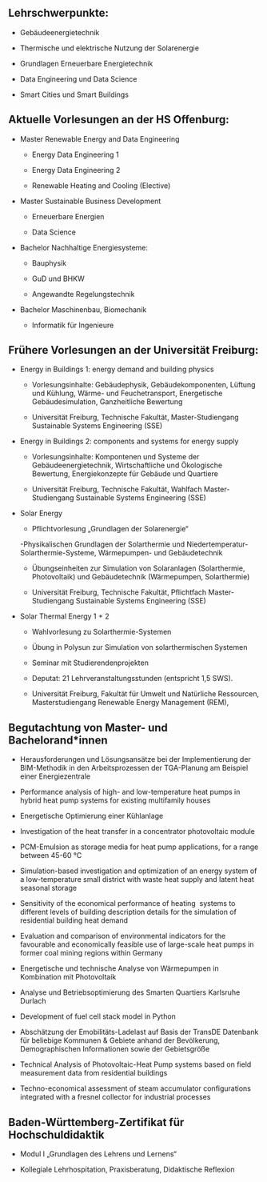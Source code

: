 ## Lehrschwerpunkte:

- Gebäudeenergietechnik

- Thermische und elektrische Nutzung der Solarenergie

- Grundlagen Erneuerbare Energietechnik

- Data Engineering und Data Science

- Smart Cities und Smart Buildings

## Aktuelle Vorlesungen an der HS Offenburg:

- Master Renewable Energy and Data Engineering

	- Energy Data Engineering 1

	- Energy Data Engineering 2

	- Renewable Heating and Cooling (Elective)

- Master Sustainable Business Development

	- Erneuerbare Energien

	- Data Science

- Bachelor Nachhaltige Energiesysteme:

	- Bauphysik

	- GuD und BHKW

	- Angewandte Regelungstechnik

- Bachelor Maschinenbau, Biomechanik

	- Informatik für Ingenieure

## Frühere Vorlesungen an der Universität Freiburg:

- Energy in Buildings 1: energy demand and building physics

	- Vorlesungsinhalte: Gebäudephysik, Gebäudekomponenten, Lüftung und Kühlung, Wärme- und Feuchetransport, Energetische Gebäudesimulation, Ganzheitliche Bewertung

	- Universität Freiburg, Technische Fakultät, Master-Studiengang Sustainable Systems Engineering (SSE)

- Energy in Buildings 2: components and systems for energy supply

	- Vorlesungsinhalte: Kompontenen und Systeme der Gebäudeenergietechnik, Wirtschaftliche und Ökologische Bewertung, Energiekonzepte für Gebäude und Quartiere

	- Universität Freiburg, Technische Fakultät, Wahlfach Master-Studiengang Sustainable Systems Engineering (SSE) 

- Solar Energy

	- Pflichtvorlesung „Grundlagen der Solarenergie“

	-Physikalischen Grundlagen der Solarthermie und Niedertemperatur-Solarthermie-Systeme, Wärmepumpen- und Gebäudetechnik

	- Übungseinheiten zur Simulation von Solaranlagen (Solarthermie, Photovoltaik) und Gebäudetechnik (Wärmepumpen, Solarthermie)

	- Universität Freiburg, Technische Fakultät, Pflichtfach Master-Studiengang Sustainable Systems Engineering (SSE) 


- Solar Thermal Energy 1 + 2

	- Wahlvorlesung zu Solarthermie-Systemen

	- Übung in Polysun zur Simulation von solarthermischen Systemen

	- Seminar mit Studierendenprojekten

	- Deputat: 21 Lehrveranstaltungsstunden (entspricht 1,5 SWS).

	- Universität Freiburg, Fakultät für Umwelt und Natürliche Ressourcen, Masterstudiengang Renewable Energy Management (REM),




## Begutachtung von Master- und Bachelorand*innen

- Herausforderungen und Lösungsansätze bei der Implementierung der BIM-Methodik in den Arbeitsprozessen der TGA-Planung am Beispiel einer Energiezentrale

- Performance analysis of high- and low-temperature heat pumps in hybrid heat pump systems for existing multifamily houses

- Energetische Optimierung einer Kühlanlage

- Investigation of the heat transfer in a concentrator photovoltaic module

- PCM-Emulsion as storage media for heat pump applications, for a range between 45-60 °C

- Simulation-based investigation and optimization of an energy system of a low-temperature small district with waste heat supply and latent heat seasonal storage

- Sensitivity of the economical performance of heating  systems to different levels of building description details for the simulation of residential building heat demand

- Evaluation and comparison of environmental indicators for the favourable and economically feasible use of large-scale heat pumps in former coal mining regions within Germany

- Energetische und technische Analyse von Wärmepumpen in Kombination mit Photovoltaik

- Analyse und Betriebsoptimierung des Smarten Quartiers Karlsruhe Durlach

- Development of fuel cell stack model in Python

- Abschätzung der Emobilitäts-Ladelast auf Basis der TransDE Datenbank für beliebige Kommunen & Gebiete anhand der Bevölkerung, Demographischen Informationen sowie der Gebietsgröße

- Technical Analysis of Photovoltaic-Heat Pump systems based on field measurement data from residential buildings

- Techno-economical assessment of steam accumulator configurations integrated with a fresnel collector for industrial processes


## Baden-Württemberg-Zertifikat für Hochschuldidaktik  

- Modul I „Grundlagen des Lehrens und Lernens“

- Kollegiale Lehrhospitation, Praxisberatung, Didaktische Reflexion
